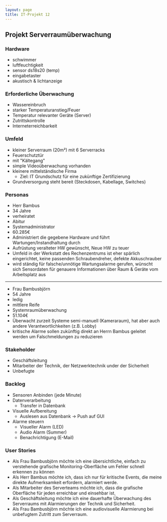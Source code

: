 ```yaml
---
layout: page
title: IT-Projekt 12
---
```


## Projekt Serverraumüberwachung

### Hardware

- schwimmer
- luftfeuchtigkeit
- sensor ds18s20 (temp)
- eingabetaster
- akustisch & lichtanzeige

### Erforderliche Überwachung

- Wassereinbruch
- starker Temperaturanstieg/Feuer
- Temperatur relevanter Geräte (Server)
- Zutrittskontrolle
- Interneterreichbarkeit

### Umfeld

- kleiner Serverraum (20m²) mit 6 Serverracks
- Feuerschutztür
- mit "Kältegang"
- simple Videoüberwachung vorhanden
- kleinere mittelständische Firma
  - Ziel: IT Grundschutz für eine zukünftige Zertifizierung
- Grundversorgung steht bereit (Steckdosen, Kabellage, Switches)

### Personas

- Herr Bambus
- 34 Jahre
- verheiratet
- Abitur
- Systemadministrator
- 60.285€
- Administriert die gegebene Hardware und führt Wartungen/Instandhaltung durch
- Aufrüstung veralteter HW gewünscht, Neue HW zu teuer
- Umfeld in der Werkstatt des Rechenzentrums ist eher spärlich eingerichtet, keine passenden Schraubendreher, defekte Akkuschrauber
- wird ständig für falsche/unnötige Wartungsalarme gerufen, wünscht sich Sensordaten für genauere Informationen über Raum & Geräte vom Arbeitsplatz aus

---

- Frau Bambusbjörn
- 54 Jahre
- ledig
- mittlere Reife
- Systemraumüberwachung
- 51.104€
- Überwacht zurzeit Systeme semi-manuell (Kameraraum), hat aber auch andere Verantwortlichkeiten (z.B. Lobby)
- kritische Alarme sollen zukünftig direkt an Herrn Bambus geleitet werden um Falschmeldungen zu reduzieren

### Stakeholder

- Geschäftsleitung
- Mitarbeiter der Technik, der Netzwerktechnik under der Sicherheit
- Unbefugte

### Backlog

- Sensoren Anbinden (jede Minute)
- Datenverarbeitung
  - Transfer in Datenbank
- Visuelle Aufbereitung
  - Auslesen aus Datenbank -> Push auf GUI
- Alarme steuern
  - Visueller Alarm (LED)
  - Audio Alarm (Summer)
  - Benachrichtigung (E-Mail)

### User Stories

- Als Frau Bambusbjörn möchte ich eine übersichtliche, einfach zu verstehende grafische Monitoring-Oberfläche um Fehler schnell erkennen zu können
- Als Herr Bambus möchte ich, dass ich nur für kritische Events, die meine direkte Aufmerksamkeit erfordern, alarmiert werde.
- Als Mitarbeiter des Serverteams möchte ich, dass die grafische Oberfläche für jeden erreichbar und einsehbar ist.
- Als Geschäftsleitung möchte ich eine dauerhafte Überwachung des Serverraums mit Alarmierungen der Technik und Sicherheit.
- Als Frau Bambusbjörn möchte ich eine audiovisuelle Alarmierung bei unbefugtem Zutritt zum Serverraum.
